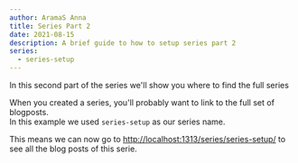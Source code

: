 ```yaml
---
author: AramaS Anna
title: Series Part 2
date: 2021-08-15
description: A brief guide to how to setup series part 2
series:
  - series-setup
---
```


In this second part of the series we'll show you where to find the full series

<!--more-->

When you created a series, you'll probably want to link to the full set of blogposts.  
In this example we used `series-setup` as our series name.

This means we can now go to [http://localhost:1313/series/series-setup/](http://localhost:1313/series/series-setup/) to see all the blog posts of this serie.
